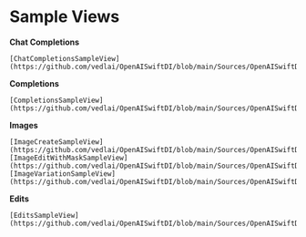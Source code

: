 #  Sample Views

**Chat Completions**

    [ChatCompletionsSampleView](https://github.com/vedlai/OpenAISwiftDI/blob/main/Sources/OpenAISwiftDI/Showcase/Images/Chat.png)
    
**Completions**

    [CompletionsSampleView](https://github.com/vedlai/OpenAISwiftDI/blob/main/Sources/OpenAISwiftDI/Showcase/Images/Completions.png)

**Images**

    [ImageCreateSampleView](https://github.com/vedlai/OpenAISwiftDI/blob/main/Sources/OpenAISwiftDI/Showcase/Images/ImageCreate.png)
    [ImageEditWithMaskSampleView](https://github.com/vedlai/OpenAISwiftDI/blob/main/Sources/OpenAISwiftDI/Showcase/Images/ImageEditWMask.png)
    [ImageVariationSampleView](https://github.com/vedlai/OpenAISwiftDI/blob/main/Sources/OpenAISwiftDI/Showcase/Images/ImageVariation.png)

**Edits**

    [EditsSampleView](https://github.com/vedlai/OpenAISwiftDI/blob/main/Sources/OpenAISwiftDI/Showcase/Images/Edits.png)


